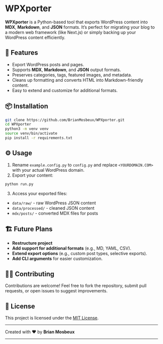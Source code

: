 # WPXporter

**WPXporter** is a Python-based tool that exports WordPress content into **MDX**, **Markdown**, and **JSON** formats.
It’s perfect for migrating your blog to a modern web framework (like Next.js) or simply backing up your WordPress content efficiently.

## 🚀 Features

* Export WordPress posts and pages.
* Supports **MDX**, **Markdown**, and **JSON** output formats.
* Preserves categories, tags, featured images, and metadata.
* Cleans up formatting and converts HTML into Markdown-friendly content.
* Easy to extend and customize for additional formats.

## 📦 Installation

```bash
git clone https://github.com/BrianMosbeux/WPXporter.git
cd WPXporter
python3 -m venv venv
source venv/bin/activate
pip install -r requirements.txt
```

## ⚙️ Usage

1. Rename `example.config.py` to `config.py` and replace `<YOURDOMAIN.COM>` with your actual WordPress domain.
2. Export your content:

```bash
python run.py
```

3. Access your exported files:

* `data/raw/` - raw WordPress JSON content
* `data/processed/` - cleaned JSON content
* `mdx/posts/` - converted MDX files for posts

## 🏗️ Future Plans

* **Restructure project**
* **Add support for additional formats** (e.g., MD, YAML, CSV).
* **Extend export options** (e.g., custom post types, selective exports).
* **Add CLI arguments** for easier customization.

## 🧑‍💻 Contributing

Contributions are welcome!
Feel free to fork the repository, submit pull requests, or open issues to suggest improvements.

## 📄 License

This project is licensed under the [MIT License](LICENSE).

---

Created with ❤️ by **Brian Mosbeux**

---
